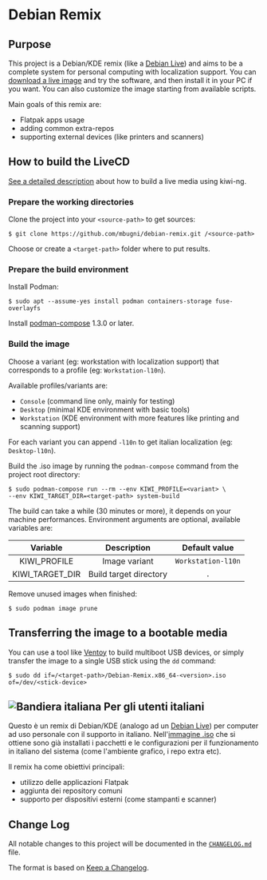 # Debian Remix

## Purpose
This project is a Debian/KDE remix (like a [Debian Live][01]) and aims to be a complete system for personal computing with localization support. You can [download a live image][02] and try the software, and then install it in your PC if you want.
You can also customize the image starting from available scripts.

Main goals of this remix are:
* Flatpak apps usage
* adding common extra-repos
* supporting external devices (like printers and scanners)

## How to build the LiveCD
[See a detailed description][03] about how to build a live media using kiwi-ng.

### Prepare the working directories
Clone the project into your `<source-path>` to get sources:

```shell
$ git clone https://github.com/mbugni/debian-remix.git /<source-path>
```

Choose or create a `<target-path>` folder where to put results.

### Prepare the build environment
Install Podman:

```shell
$ sudo apt --assume-yes install podman containers-storage fuse-overlayfs
```

Install [podman-compose](https://github.com/containers/podman-compose/tree/main?tab=readme-ov-file#installation)
1.3.0 or later.

### Build the image
Choose a variant (eg: workstation with localization support) that corresponds to a profile (eg: `Workstation-l10n`).

Available profiles/variants are:
* `Console` (command line only, mainly for testing)
* `Desktop` (minimal KDE environment with basic tools)
* `Workstation` (KDE environment with more features like printing and scanning support)

For each variant you can append `-l10n` to get italian localization (eg: `Desktop-l10n`).

Build the .iso image by running the `podman-compose` command from the project root directory:

```shell
$ sudo podman-compose run --rm --env KIWI_PROFILE=<variant> \
--env KIWI_TARGET_DIR=<target-path> system-build
```

The build can take a while (30 minutes or more), it depends on your machine performances.
Environment arguments are optional, available variables are:

| Variable        | Description             | Default value      |
|:---------------:|:-----------------------:|:------------------:|
| KIWI_PROFILE    | Image variant           | `Workstation-l10n` |
| KIWI_TARGET_DIR | Build target directory  | `.`                |

Remove unused images when finished:

```shell
$ sudo podman image prune
```

## Transferring the image to a bootable media
You can use a tool like [Ventoy][07] to build multiboot USB devices, or simply transfer the image to a single
USB stick using the `dd` command:

```shell
$ sudo dd if=/<target-path>/Debian-Remix.x86_64-<version>.iso of=/dev/<stick-device>
```

## ![Bandiera italiana][04] Per gli utenti italiani
Questo è un remix di Debian/KDE (analogo ad un [Debian Live][01]) per computer ad uso personale con il supporto in italiano. Nell'[immagine .iso][02] che si ottiene sono già installati i pacchetti e le configurazioni per il funzionamento in italiano del sistema (come l'ambiente grafico, i repo extra etc).

Il remix ha come obiettivi principali:
* utilizzo delle applicazioni Flatpak
* aggiunta dei repository comuni
* supporto per dispositivi esterni (come stampanti e scanner)

## Change Log
All notable changes to this project will be documented in the [`CHANGELOG.md`](CHANGELOG.md) file.

The format is based on [Keep a Changelog][05].

[01]: https://www.debian.org/devel/debian-live/
[02]: https://github.com/mbugni/debian-remix/releases
[03]: https://osinside.github.io/kiwi
[04]: http://flagpedia.net/data/flags/mini/it.png
[05]: https://keepachangelog.com/
[06]: https://docs.podman.io/
[07]: https://www.ventoy.net/